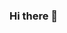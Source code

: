 ### Hi there 👋

<!--
**MagnusTZ/MagnusTZ** is a ✨ _special_ ✨ repository because its `README.md` (this file) appears on your GitHub profile.

As a dedicated Astrophysics major and Computer Engineering minor, I have a passion for both scientific research and app development. With a strong foundation in programming languages such as Java, Python, HTML & CSS, and JavaScript, I have honed my skills in cross platform development using Flutter and Google's Firebase. I utilize tools like Slack for effective communication and Jira for project management to deliver high-quality software solutions.

My drive for both scientific exploration and innovation in technology has driven me to pursue a career at the intersection of these two fields. I am eager to bring my skills and passion to a dynamic work environment where I can continue to grow and contribute to cutting-edge projects.

Outside of the classroom, I have participated in various hackathons and software development projects that have allowed me to apply my skills in a real-world setting. I am always looking for new opportunities to challenge myself and expand my knowledge base.

Let's connect and explore opportunities to collaborate on exciting projects and initiatives at the intersection of Astrophysics and Software Engineering.

Here are some ideas to get you started:

- 🔭 I’m currently working on ...
- 🌱 I’m currently learning ...
- 👯 I’m looking to collaborate on ...
- 🤔 I’m looking for help with ...
- 💬 Ask me about ...
- 📫 How to reach me: ...
- 😄 Pronouns: He/Him/His
- ⚡ Fun fact: ...
-->
